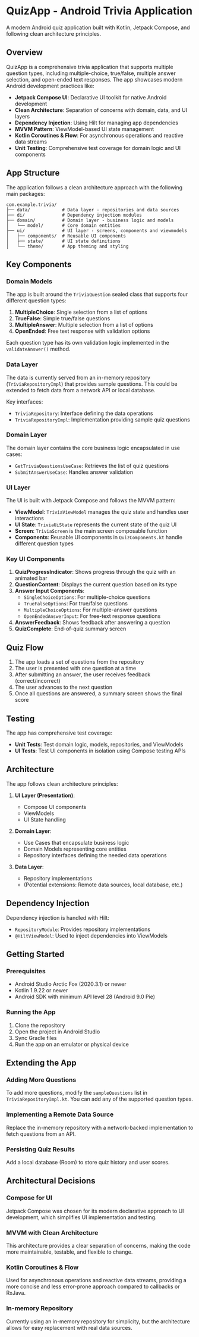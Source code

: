 # QuizApp - Android Trivia Application

A modern Android quiz application built with Kotlin, Jetpack Compose, and following clean architecture principles.

## Overview

QuizApp is a comprehensive trivia application that supports multiple question types, including multiple-choice, true/false, multiple answer selection, and open-ended text responses. The app showcases modern Android development practices like:

- **Jetpack Compose UI**: Declarative UI toolkit for native Android development
- **Clean Architecture**: Separation of concerns with domain, data, and UI layers
- **Dependency Injection**: Using Hilt for managing app dependencies
- **MVVM Pattern**: ViewModel-based UI state management
- **Kotlin Coroutines & Flow**: For asynchronous operations and reactive data streams
- **Unit Testing**: Comprehensive test coverage for domain logic and UI components

## App Structure

The application follows a clean architecture approach with the following main packages:

```
com.example.trivia/
├── data/            # Data layer - repositories and data sources
├── di/              # Dependency injection modules
├── domain/          # Domain layer - business logic and models
│   └── model/       # Core domain entities
├── ui/              # UI layer - screens, components and viewmodels
│   ├── components/  # Reusable UI components
│   ├── state/       # UI state definitions
│   └── theme/       # App theming and styling
```

## Key Components

### Domain Models

The app is built around the `TriviaQuestion` sealed class that supports four different question types:

1. **MultipleChoice**: Single selection from a list of options
2. **TrueFalse**: Simple true/false questions
3. **MultipleAnswer**: Multiple selection from a list of options
4. **OpenEnded**: Free text response with validation options

Each question type has its own validation logic implemented in the `validateAnswer()` method.

### Data Layer

The data is currently served from an in-memory repository (`TriviaRepositoryImpl`) that provides sample questions. This could be extended to fetch data from a network API or local database.

Key interfaces:
- `TriviaRepository`: Interface defining the data operations
- `TriviaRepositoryImpl`: Implementation providing sample quiz questions

### Domain Layer

The domain layer contains the core business logic encapsulated in use cases:

- `GetTriviaQuestionsUseCase`: Retrieves the list of quiz questions
- `SubmitAnswerUseCase`: Handles answer validation

### UI Layer

The UI is built with Jetpack Compose and follows the MVVM pattern:

- **ViewModel**: `TriviaViewModel` manages the quiz state and handles user interactions
- **UI State**: `TriviaUiState` represents the current state of the quiz UI
- **Screen**: `TriviaScreen` is the main screen composable function
- **Components**: Reusable UI components in `QuizComponents.kt` handle different question types

### Key UI Components

1. **QuizProgressIndicator**: Shows progress through the quiz with an animated bar
2. **QuestionContent**: Displays the current question based on its type
3. **Answer Input Components**:
   - `SingleChoiceOptions`: For multiple-choice questions
   - `TrueFalseOptions`: For true/false questions
   - `MultipleChoiceOptions`: For multiple-answer questions
   - `OpenEndedAnswerInput`: For free-text response questions
4. **AnswerFeedback**: Shows feedback after answering a question
5. **QuizComplete**: End-of-quiz summary screen

## Quiz Flow

1. The app loads a set of questions from the repository
2. The user is presented with one question at a time
3. After submitting an answer, the user receives feedback (correct/incorrect)
4. The user advances to the next question
5. Once all questions are answered, a summary screen shows the final score

## Testing

The app has comprehensive test coverage:

- **Unit Tests**: Test domain logic, models, repositories, and ViewModels
- **UI Tests**: Test UI components in isolation using Compose testing APIs

## Architecture

The app follows clean architecture principles:

1. **UI Layer (Presentation)**:
   - Compose UI components
   - ViewModels
   - UI State handling

2. **Domain Layer**:
   - Use Cases that encapsulate business logic
   - Domain Models representing core entities
   - Repository interfaces defining the needed data operations

3. **Data Layer**:
   - Repository implementations
   - (Potential extensions: Remote data sources, local database, etc.)

## Dependency Injection

Dependency injection is handled with Hilt:

- `RepositoryModule`: Provides repository implementations
- `@HiltViewModel`: Used to inject dependencies into ViewModels

## Getting Started

### Prerequisites
- Android Studio Arctic Fox (2020.3.1) or newer
- Kotlin 1.9.22 or newer
- Android SDK with minimum API level 28 (Android 9.0 Pie)

### Running the App
1. Clone the repository
2. Open the project in Android Studio
3. Sync Gradle files
4. Run the app on an emulator or physical device

## Extending the App

### Adding More Questions
To add more questions, modify the `sampleQuestions` list in `TriviaRepositoryImpl.kt`. You can add any of the supported question types.

### Implementing a Remote Data Source
Replace the in-memory repository with a network-backed implementation to fetch questions from an API.

### Persisting Quiz Results
Add a local database (Room) to store quiz history and user scores.

## Architectural Decisions

### Compose for UI
Jetpack Compose was chosen for its modern declarative approach to UI development, which simplifies UI implementation and testing.

### MVVM with Clean Architecture
This architecture provides a clear separation of concerns, making the code more maintainable, testable, and flexible to change.

### Kotlin Coroutines & Flow
Used for asynchronous operations and reactive data streams, providing a more concise and less error-prone approach compared to callbacks or RxJava.

### In-memory Repository
Currently using an in-memory repository for simplicity, but the architecture allows for easy replacement with real data sources.
